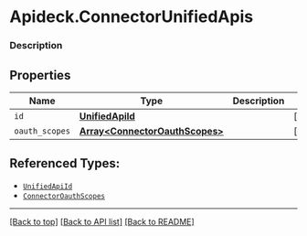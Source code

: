 # Apideck.ConnectorUnifiedApis

### Description

## Properties
Name | Type | Description | Notes
------------ | ------------- | ------------- | -------------
`id` | [**UnifiedApiId**](UnifiedApiId.md) |  | [optional] 
`oauth_scopes` | [**Array&lt;ConnectorOauthScopes&gt;**](ConnectorOauthScopes.md) |  | [optional] 





## Referenced Types:
* [`UnifiedApiId`](UnifiedApiId.md)
* [`ConnectorOauthScopes`](ConnectorOauthScopes.md)

---

[[Back to top]](#) [[Back to API list]](../../../../README.md#documentation-for-api-endpoints) [[Back to README]](../../../../README.md)


